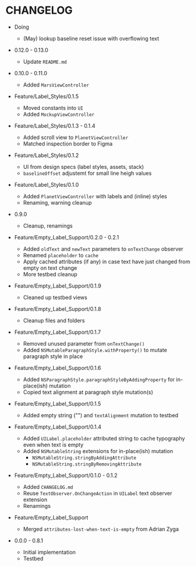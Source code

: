 #  CHANGELOG

* Doing

	+ (May) lookup baseline reset issue with overflowing text

* 0.12.0 - 0.13.0

	+ Update `README.md`

* 0.10.0 - 0.11.0

	+ Added `MarsViewController` 

* Feature/Label_Styles/0.1.5

	+ Moved constants into `UI`
	+ Added `MockupViewController`

* Feature/Label_Styles/0.1.3 - 0.1.4

	+ Added scroll view to `PlanetViewController`
	+ Matched inspection border to Figma

* Feature/Label_Styles/0.1.2

	+ UI from design specs (label styles, assets, stack)
	+ `baselineOffset` adjustemt for small line heigh values

* Feature/Label_Styles/0.1.0

	+ Added `PlanetViewController` with labels and (inline) styles
	+ Renaming, warning cleanup

* 0.9.0

	+ Cleanup, renamings

* Feature/Empty_Label_Support/0.2.0 - 0.2.1

	+ Added `oldText` and `newText` parameters to `onTextChange` observer
	+ Renamed `placeholder` to `cache`
	+ Apply cached attributes (if any) in case text have just changed from empty on text change
	+ More testbed cleanup

* Feature/Empty_Label_Support/0.1.9

	+ Cleaned up testbed views

* Feature/Empty_Label_Support/0.1.8

	+ Cleanup files and folders

* Feature/Empty_Label_Support/0.1.7

	+ Removed unused parameter from `onTextChange()`
	+ Added `NSMutableParagraphStyle.withProperty()` to mutate paragraph style in place
	
* Feature/Empty_Label_Support/0.1.6

	+ Added `NSParagraphStyle.paragraphStyleByAddingProperty` for in-place(ish) mutation
	+ Copied text alignment at paragraph style mutation(s)

* Feature/Empty_Label_Support/0.1.5

	+ Added empty string ("") and `textAlignment` mutation to testbed

* Feature/Empty_Label_Support/0.1.4

	+ Added `UILabel.placeholder` attributed string to cache typography even when text is empty
	+ Added `NSMutableString` extensions for in-place(ish) mutation
		+ `NSMutableString.stringByAddingAttribute`
		+ `NSMutableString.stringByRemovingAttribute`

* Feature/Empty_Label_Support/0.1.0 - 0.1.2

	+ Added `CHANGELOG.md`
	+ Reuse `TextObserver.OnChangeAction` in `UILabel` text observer extension
	+ Renamings

* Feature/Empty_Label_Support

	+ Merged `attributes-lost-when-text-is-empty` from Adrian Zyga

* 0.0.0 - 0.8.1

	+ Initial implementation
	+ Testbed
